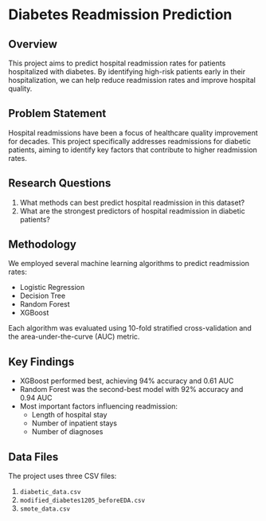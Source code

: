 # Diabetes Readmission Prediction

## Overview

This project aims to predict hospital readmission rates for patients hospitalized with diabetes. By identifying high-risk patients early in their hospitalization, we can help reduce readmission rates and improve hospital quality.

## Problem Statement

Hospital readmissions have been a focus of healthcare quality improvement for decades. This project specifically addresses readmissions for diabetic patients, aiming to identify key factors that contribute to higher readmission rates.

## Research Questions

1. What methods can best predict hospital readmission in this dataset?
2. What are the strongest predictors of hospital readmission in diabetic patients?

## Methodology

We employed several machine learning algorithms to predict readmission rates:

- Logistic Regression
- Decision Tree
- Random Forest
- XGBoost

Each algorithm was evaluated using 10-fold stratified cross-validation and the area-under-the-curve (AUC) metric.

## Key Findings

- XGBoost performed best, achieving 94% accuracy and 0.61 AUC
- Random Forest was the second-best model with 92% accuracy and 0.94 AUC
- Most important factors influencing readmission:
  - Length of hospital stay
  - Number of inpatient stays
  - Number of diagnoses

## Data Files

The project uses three CSV files:

1. `diabetic_data.csv`
2. `modified_diabetes1205_beforeEDA.csv`
3. `smote_data.csv`

